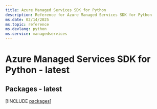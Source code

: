 ```yaml
---
title: Azure Managed Services SDK for Python
description: Reference for Azure Managed Services SDK for Python
ms.date: 02/14/2025
ms.topic: reference
ms.devlang: python
ms.service: managedservices
---
```

# Azure Managed Services SDK for Python - latest
## Packages - latest
[!INCLUDE [packages](managed-services-index.md)]